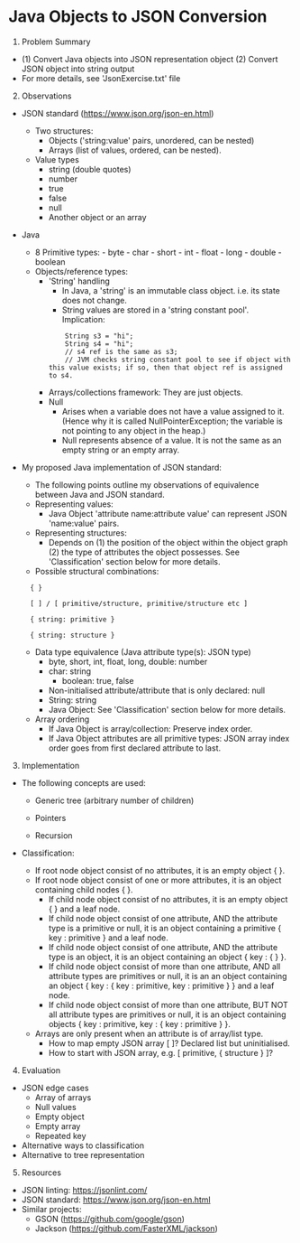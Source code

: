 # Java Objects to JSON Conversion

1. Problem Summary
  - (1) Convert Java objects into JSON representation object (2) Convert JSON object into string output
  - For more details, see 'JsonExercise.txt' file

2. Observations
  - JSON standard (https://www.json.org/json-en.html)
    - Two structures: 
      - Objects ('string:value' pairs, unordered, can be nested)
      - Arrays (list of values, ordered, can be nested).
    - Value types
      - string (double quotes)
      - number
      - true
      - false
      - null
      - Another object or an array
  - Java 
    - 8 Primitive types:
		  - byte
		  - char
		  - short
		  - int
		  - float
		  - long
		  - double
		  - boolean
    - Objects/reference types:
      - 'String' handling
        - In Java, a 'string' is an immutable class object. i.e. its state does not change.
        - String values are stored in a 'string constant pool'. Implication:
        ```
            String s3 = "hi";
            String s4 = "hi"; 
            // s4 ref is the same as s3; 
            // JVM checks string constant pool to see if object with this value exists; if so, then that object ref is assigned to s4.
        ```
      - Arrays/collections framework: They are just objects.
      - Null
        - Arises when a variable does not have a value assigned to it. (Hence why it is called NullPointerException; the variable is not pointing to any object in the heap.)
        - Null represents absence of a value. It is not the same as an empty string or an empty array.
  - My proposed Java implementation of JSON standard:
    - The following points outline my observations of equivalence between Java and JSON standard.
    - Representing values:
      - Java Object 'attribute name:attribute value' can represent JSON 'name:value' pairs.
    - Representing structures:
      - Depends on (1) the position of the object within the object graph (2) the type of attributes the object possesses. See 'Classification' section below for more details.
    - Possible structural combinations:
    ```
      { }

      [ ] / [ primitive/structure, primitive/structure etc ]
      
      { string: primitive }

      { string: structure }
    ```
    
    - Data type equivalence (Java attribute type(s): JSON type)
      	- byte, short, int, float, long, double: number
        - char: string
		    - boolean: true, false
        - Non-initialised attribute/attribute that is only declared: null
        - String: string
        - Java Object: See 'Classification' section below for more details.
    - Array ordering
      - If Java Object is array/collection: Preserve index order.
      - If Java Object attributes are all primitive types: JSON array index order goes from first declared attribute to last.

3. Implementation
  - The following concepts are used:
    - Generic tree (arbitrary number of children)

    - Pointers

    - Recursion

  - Classification:
    - If root node object consist of no attributes, it is an empty object { }.
    - If root node object consist of one or more attributes, it is an object containing child nodes { }.
      - If child node object consist of no attributes, it is an empty object { } and a leaf node.
      - If child node object consist of one attribute, AND the attribute type is a primitive or null, it is an object containing a primitive { key : primitive } and a leaf node.
      - If child node object consist of one attribute, AND the attribute type is an object, it is an object containing an object { key : { } }.
      - If child node object consist of more than one attribute, AND all attribute types are primitives or null, it is an an object containing an object { key : { key : primitive, key : primitive } } and a leaf node.
      - If child node object consist of more than one attribute, BUT NOT all attribute types are primitives or null, it is an object containing objects { key : primitive, key : { key : primitive } }.
    - Arrays are only present when an attribute is of array/list type.
      - How to map empty JSON array [ ]? Declared list but uninitialised.
      - How to start with JSON array, e.g. [ primitive, { structure } ]?

4. Evaluation
  - JSON edge cases
    - Array of arrays
    - Null values
    - Empty object
    - Empty array
    - Repeated key
  - Alternative ways to classification
  - Alternative to tree representation

5. Resources
  - JSON linting: https://jsonlint.com/
  - JSON standard: https://www.json.org/json-en.html
  - Similar projects:
    - GSON (https://github.com/google/gson)
    - Jackson (https://github.com/FasterXML/jackson)